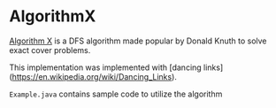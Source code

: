 # AlgorithmX

[Algorithm X](https://en.wikipedia.org/wiki/Knuth's_Algorithm_X) is a DFS algorithm made popular by Donald Knuth to solve exact cover problems.  

This implementation was implemented with [dancing links]
(https://en.wikipedia.org/wiki/Dancing_Links).  


```Example.java``` contains sample code to utilize the algorithm
